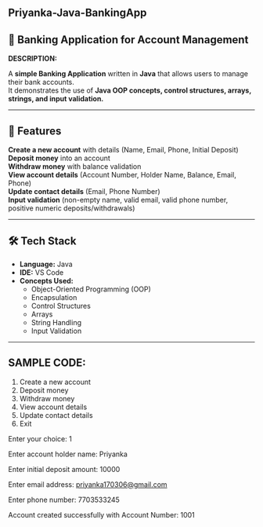 ## Priyanka-Java-BankingApp  
## 🏦 Banking Application for Account Management  
**DESCRIPTION:**

A **simple Banking Application** written in **Java** that allows users to manage their bank accounts.  
It demonstrates the use of **Java OOP concepts, control structures, arrays, strings, and input validation.**

---

## 📌 Features  
 **Create a new account** with details (Name, Email, Phone, Initial Deposit)  
 **Deposit money** into an account  
 **Withdraw money** with balance validation  
 **View account details** (Account Number, Holder Name, Balance, Email, Phone)  
 **Update contact details** (Email, Phone Number)  
 **Input validation** (non-empty name, valid email, valid phone number, positive numeric deposits/withdrawals)  

---

## 🛠 Tech Stack  

- **Language:** Java  
- **IDE:** VS Code 
- **Concepts Used:**  
  - Object-Oriented Programming (OOP)  
  - Encapsulation  
  - Control Structures  
  - Arrays  
  - String Handling  
  - Input Validation  

---

## SAMPLE CODE:
1. Create a new account
2. Deposit money
3. Withdraw money
4. View account details
5. Update contact details
6. Exit



Enter your choice: 1

Enter account holder name: Priyanka

Enter initial deposit amount: 10000

Enter email address: priyanka170306@gmail.com

Enter phone number: 7703533245

Account created successfully with Account Number: 1001

